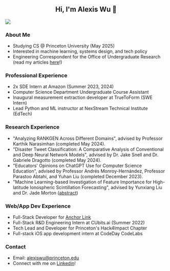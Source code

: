 <div> 
  <h2 align="center"> Hi, I'm Alexis Wu 👋 </h2> 
</div>

![](https://komarev.com/ghpvc/?username=alexisjwu&color=blueviolet&style=flat)

### About Me
* Studying CS @ Princeton University (May 2025)
* Interested in machine learning, systems design, and tech policy
* Engineering Correspondent for the Office of Undergraduate Research (read my articles [here](https://pcur.princeton.edu/author/alexis-wu/)!)

### Professional Experience
* 2x SDE Intern at Amazon (Summer 2023, 2024)
* Computer Science Department Undergraduate Course Assistant
* Inaugural measurement extraction developer at TrueToForm (SWE Intern)
* Lead Python and ML instructor at NexStream Technical Institute (EdTech)

### Research Experience
* "Analyzing RANKGEN Across Different Domains", advised by Professor Karthik Narasimhan (completed May 2024).
* "Disaster Tweet Classification: A Comparative Analysis of Conventional and Deep Neural Network Models", advised by Dr. Jake Snell and Dr. Gabriele Dragotto (completed May 2024).
* "Educators' Opinions on ChatGPT Use for Computer Science Education", advised by Professor Andrés Monroy-Hernández, Professor Parastoo Abtahi, and Yuhan Liu (completed December 2023).
* "Machine Learning-based Investigation of Feature Importance for High-latitude Ionospheric Scintillation Forecasting", advised by Yunxiang Liu and Dr. Jade Morton ([abstract](https://www.ion.org/publications/abstract.cfm?articleID=17855))

### Web/App Dev Experience
* Full-Stack Developer for [Anchor Link](https://anchorlink.onrender.com/)
* Full-Stack R&D Engineering Intern at CUbits.ai (Summer 2022)
* Tech Lead and Developer for Princeton's Hack4Impact Chapter
* Full-stack iOS app development intern at CodeDay CodeLabs

### Contact
* Email: alexiswu@princeton.edu
* Connect with me on [Linkedin](http://linkedin.com/in/alexisjwu)!
